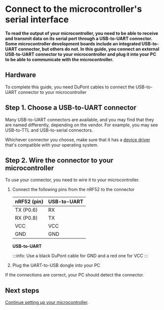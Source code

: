 # Connect to the microcontroller's serial interface

**To read the output of your microcontroller, you need to be able to receive and transmit data on its serial port through a USB-to-UART connector. Some microcontroller development boards include an integrated USB-to-UART connector, but others do not. In this guide, you connect an external USB-to-UART connector to your microcontroller and plug it into your PC to be able to communicate with the microcontroller.**

## Hardware

To complete this guide, you need DuPont cables to connect the USB-to-UART connector to your microcontroller

## Step 1. Choose a USB-to-UART connector

Many USB-to-UART connectors are available, and you may find that they are named differently, depending on the vendor. For example, you may see USB-to-TTL and USB-to-serial connectors.

Whichever connector you choose, make sure that it has a [device driver](https://en.wikipedia.org/wiki/Device_driver) that's compatible with your operating system.

## Step 2. Wire the connector to your microcontroller

To use your connector, you need to wire it to your microcontroller.

1. Connect the following pins from the nRF52 to the connector
    
    |    **nRF52 (pin)**   |    **USB-to-UART**  |
    |------------------|------------------|
    |    TX (P0.6)     |    RX            |
    |    RX (P0.8)     |    TX            |
    |    VCC           |    VCC           |
    |    GND           |    GND           |

    **USB-to-UART**

    :::info:
    Use a black DuPont cable for GND and a red one for VCC
    :::

2. Plug the UART-to-USB dongle into your PC

If the connections are correct, your PC should detect the connector.

## Next steps

[Continue setting up your microcontroller](../introduction/get-started.md#step-2-set-up-your-development-environment).